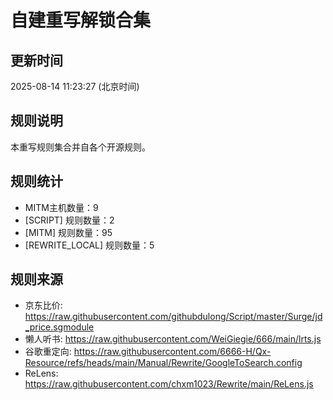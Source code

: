 # 自建重写解锁合集

## 更新时间
2025-08-14 11:23:27 (北京时间)

## 规则说明
本重写规则集合并自各个开源规则。

## 规则统计
- MITM主机数量：9
- [SCRIPT] 规则数量：2
- [MITM] 规则数量：95
- [REWRITE_LOCAL] 规则数量：5


## 规则来源
- 京东比价: https://raw.githubusercontent.com/githubdulong/Script/master/Surge/jd_price.sgmodule
- 懒人听书: https://raw.githubusercontent.com/WeiGiegie/666/main/lrts.js
- 谷歌重定向: https://raw.githubusercontent.com/6666-H/Qx-Resource/refs/heads/main/Manual/Rewrite/GoogleToSearch.config
- ReLens: https://raw.githubusercontent.com/chxm1023/Rewrite/main/ReLens.js
